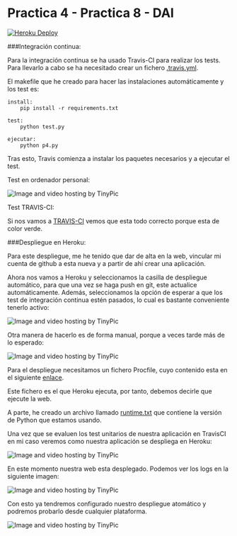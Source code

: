 # Practica 4 - Practica 8 - DAI

[![Heroku Deploy](https://www.herokucdn.com/deploy/button.svg)](https://practica8.herokuapp.com/)

###Integración continua:

Para la integración continua se ha usado Travis-CI para realizar los tests. Para llevarlo a cabo se ha necesitado crear un fichero [.travis.yml](https://github.com/rubenjo7/Practica4-DAI/blob/master/.travis.yml).

El makefile que he creado para hacer las instalaciones automáticamente y los test es:

    install:
    	pip install -r requirements.txt

    test:
    	python test.py

    ejecutar:
    	python p4.py

Tras esto, Travis comienza a instalar los paquetes necesarios y a ejecutar el test.

Test en ordenador personal:

<img src="http://i67.tinypic.com/2aihiro.png" border="0" alt="Image and video hosting by TinyPic">

Test TRAVIS-CI:

Si nos vamos a [TRAVIS-CI]() vemos que esta todo correcto porque esta de color verde.

###Despliegue en Heroku:

Para este despliegue, me he tenido que dar de alta en la web, vincular mi cuenta de github a esta nueva y a partir de ahí crear una aplicación.

Ahora nos vamos a Heroku y seleccionamos la casilla de despliegue automático, para que una vez se haga push en git, este actualice automáticamente. Además, seleccionamos la opción de esperar a que los test de integración continua estén pasados, lo cual es bastante conveniente tenerlo activo:

<img src="http://i68.tinypic.com/iegkme.png" border="0" alt="Image and video hosting by TinyPic">

Otra manera de hacerlo es de forma manual, porque a veces tarde más de lo esperado:

<img src="http://i66.tinypic.com/95pyk9.png" border="0" alt="Image and video hosting by TinyPic">

Para el despliegue necesitamos un fichero Procfile, cuyo contenido esta en el siguiente [enlace](https://github.com/rubenjo7/Practica4-DAI/blob/master/Procfile).

Este fichero es el que Heroku ejecuta, por tanto, debemos decirle que ejecute la web.

A parte, he creado un archivo llamado [runtime.txt](https://github.com/rubenjo7/Practica4-DAI/blob/master/runtime.txt) que contiene la versión de Python que estamos usando.

Una vez que se evaluen los test unitarios de nuestra aplicación en TravisCI en mi caso veremos como nuestra aplicación se despliega en Heroku:

<img src="http://i66.tinypic.com/e9t91y.png" border="0" alt="Image and video hosting by TinyPic">


En este momento nuestra web esta desplegado. Podemos ver los logs en la siguiente imagen:

<img src="http://i67.tinypic.com/raan36.png" border="0" alt="Image and video hosting by TinyPic">

Con esto ya tendremos configurado nuestro despliegue atomático y podremos probarlo desde cualquier plataforma.

<img src="http://i66.tinypic.com/1e9i00.png" border="0" alt="Image and video hosting by TinyPic">
